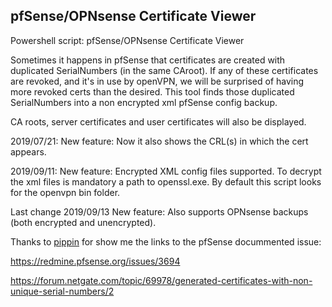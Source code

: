 ## pfSense/OPNsense Certificate Viewer
Powershell script: pfSense/OPNsense Certificate Viewer

Sometimes it happens in pfSense that certificates are created with
duplicated SerialNumbers (in the same CAroot). If any of these certificates
are revoked, and it's in use by openVPN, we will be surprised of having more
revoked certs than the desired. This tool finds those duplicated SerialNumbers
into a non encrypted xml pfSense config backup.

CA roots, server certificates and user certificates will also be displayed.

2019/07/21: New feature: Now it also shows the CRL(s) in which the cert appears.

2019/09/11: New feature: Encrypted XML config files supported. To decrypt the xml files is mandatory a path to openssl.exe. By default this script looks for the openvpn bin folder.

Last change 2019/09/13 New feature: Also supports OPNsense backups (both encrypted and unencrypted).

Thanks to [pippin](https://forum.netgate.com/user/pippin) for show me the links to the pfSense docummented issue:

https://redmine.pfsense.org/issues/3694

https://forum.netgate.com/topic/69978/generated-certificates-with-non-unique-serial-numbers/2
